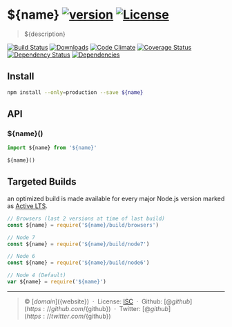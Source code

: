 # ${name} [![version][npm-version]][npm-url] [![License][license-image]][license-url]

> ${description}

[![Build Status][travis-image]][travis-url]
[![Downloads][npm-downloads]][npm-url]
[![Code Climate][codeclimate-quality]][codeclimate-url]
[![Coverage Status][codeclimate-coverage]][codeclimate-url]
[![Dependency Status][dependencyci-image]][dependencyci-url]
[![Dependencies][david-image]][david-url]

## Install

```bash
npm install --only=production --save ${name}
```

## API

### ${name}()

```js
import ${name} from '${name}'

${name}()
```

## Targeted Builds

an optimized build is made available for every major Node.js version marked as [Active LTS](https://github.com/nodejs/LTS).

```js
// Browsers (last 2 versions at time of last build)
const ${name} = require('${name}/build/browsers')

// Node 7
const ${name} = require('${name}/build/node7')

// Node 6
const ${name} = require('${name}/build/node6')

// Node 4 (Default)
var ${name} = require('${name}')
```

---
> :copyright: [${domain}](${website})  · 
> License: [ISC][license-url]  · 
> Github: [@${github}](https://github.com/${github})  · 
> Twitter: [@${github}](https://twitter.com/${github})

[license-url]: http://choosealicense.com/licenses/isc/
[license-image]: https://img.shields.io/github/license/${github}/${name}.svg?style=flat-square

[travis-url]: https://travis-ci.org/${github}/${name}
[travis-image]: https://img.shields.io/travis/${github}/${name}.svg?style=flat-square

[npm-url]: https://www.npmjs.com/package/${name}
[npm-version]: https://img.shields.io/npm/v/${name}.svg?style=flat-square
[npm-downloads]: https://img.shields.io/npm/dm/${name}.svg?style=flat-square

[codeclimate-url]: https://codeclimate.com/github/${github}/${name}
[codeclimate-quality]: https://img.shields.io/codeclimate/github/${github}/${name}.svg?style=flat-square
[codeclimate-coverage]: https://img.shields.io/codeclimate/coverage/github/${github}/${name}.svg?style=flat-square

[david-url]: https://david-dm.org/${github}/${name}
[david-image]: https://img.shields.io/david/${github}/${name}.svg?style=flat-square

[dependencyci-url]: https://dependencyci.com/github/${github}/${name}
[dependencyci-image]: https://dependencyci.com/github/${github}/${name}/badge?style=flat-square
